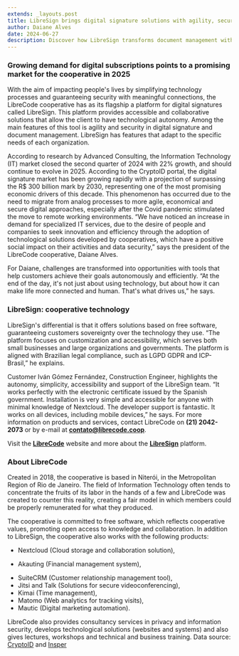 ```yaml
---
extends: _layouts.post
title: LibreSign brings digital signature solutions with agility, security and autonomy
author: Daiane Alves
date: 2024-06-27
description: Discover how LibreSign transforms document management with agility, security and autonomy. Developed by the LibreCode cooperative, the platform uses free software and meets the needs of organizations of all sizes, combining technological innovation with social impact.
---
```


### Growing demand for digital subscriptions points to a promising market for the cooperative in 2025

With the aim of impacting people's lives by simplifying technology processes and guaranteeing security with meaningful connections, the LibreCode cooperative has as its flagship a platform for digital signatures called LibreSign. This platform provides accessible and collaborative solutions that allow the client to have technological autonomy. Among the main features of this tool is agility and security in digital signature and document management. LibreSign has features that adapt to the specific needs of each organization.

According to research by Advanced Consulting, the Information Technology (IT) market closed the second quarter of 2024 with 22% growth, and should continue to evolve in 2025. According to the CryptoID portal, the digital signature market has been growing rapidly with a projection of surpassing the R$ 300 billion mark by 2030, representing one of the most promising economic drivers of this decade. This phenomenon has occurred due to the need to migrate from analog processes to more agile, economical and secure digital approaches, especially after the Covid pandemic stimulated the move to remote working environments.
“We have noticed an increase in demand for specialized IT services, due to the desire of people and companies to seek innovation and efficiency through the adoption of technological solutions developed by cooperatives, which have a positive social impact on their activities and data security,” says the president of the LibreCode cooperative, Daiane Alves.

For Daiane, challenges are transformed into opportunities with tools that help customers achieve their goals autonomously and efficiently. “At the end of the day, it's not just about using technology, but about how it can make life more connected and human. That's what drives us,” he says.

### LibreSign: cooperative technology

LibreSign's differential is that it offers solutions based on free software, guaranteeing customers sovereignty over the technology they use. “The platform focuses on customization and accessibility, which serves both small businesses and large organizations and governments. The platform is aligned with Brazilian legal compliance, such as LGPD GDPR and ICP-Brasil,” he explains.

Customer Iván Gómez Fernández, Construction Engineer, highlights the autonomy, simplicity, accessibility and support of the LibreSign team. “It works perfectly with the electronic certificate issued by the Spanish government. Installation is very simple and accessible for anyone with minimal knowledge of Nextcloud. The developer support is fantastic. It works on all devices, including mobile devices,” he says.
For more information on products and services, contact LibreCode on **(21) 2042-2073** or by e-mail at **contato@librecode.coop**.

Visit the [**LibreCode**](https://librecode.coop/) website and more about the [**LibreSign**](https://libresign.coop/) platform.

### About LibreCode

Created in 2018, the cooperative is based in Niterói, in the Metropolitan Region of Rio de Janeiro. The field of Information Technology often tends to concentrate the fruits of its labor in the hands of a few and LibreCode was created to counter this reality, creating a fair model in which members could be properly remunerated for what they produced.

The cooperative is committed to free software, which reflects cooperative values, promoting open access to knowledge and collaboration. In addition to LibreSign, the cooperative also works with the following products:

* Nextcloud (Cloud storage and collaboration solution),
+ Akauting (Financial management system),
- SuiteCRM (Customer relationship management tool),
- Jitsi and Talk (Solutions for secure videoconferencing),
- Kimai (Time management),
- Matomo (Web analytics for tracking visits),
- Mautic (Digital marketing automation).

LibreCode also provides consultancy services in privacy and information security, develops technological solutions (websites and systems) and also gives lectures, workshops and technical and business training.
Data source: [CryptoID](https://cryptoid.com.br/) and [Insper](https://www.insper.edu.br/)